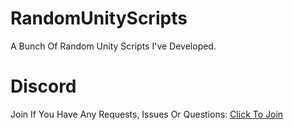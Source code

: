 # RandomUnityScripts
A Bunch Of Random Unity Scripts I've Developed.
# Discord
Join If You Have Any Requests, Issues Or Questions: [Click To Join](https://discord.gg/RpAmtT4WEc)
